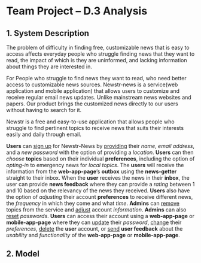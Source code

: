 # Team Project – D.3 Analysis

## 1. System Description

The problem of difficulty in finding free, customizable news that is easy to access affects everyday people who struggle finding news that they want to read, the impact of which is they are uninformed, and lacking information about things they are interested in.

For People who struggle to find news they want to read, who need better access to customizable news sources. Newstr-news is a service(web application and mobile application) that allows users to customize and receive regular email news updates. Unlike mainstream news websites and papers. Our product brings the customized news directly to our users without having to search for it.

Newstr is a free and easy-to-use application that allows people who struggle to find pertinent topics to receive news that suits their interests easily and daily through email.

**Users** can <u>sign up</u> for Newstr-News by <u>providing</u> their <i>name</i>, <i>email address</i>, and a <i>new password</i> with the option of providing a <i>location</i>. **Users** can then <i>choose</i> **topics** based on their individual **preferences**, including the option of <i>opting-in</i> to emergency news for <i>local topics</i>. The **users** will receive the information from the **web-app-page**’s **outbox** using the **news-getter** straight to their inbox. When the **user** receives the news in their **inbox**, the user can provide **news feedback** where they can provide a <i>rating</i> between 1 and 10 based on the relevancy of the news they received. **Users** also have the option of <i>adjusting</i> their account **preferences** to receive different news, the <i>frequency</i> in which they come and what <i>time</i>. **Admins** can <u>remove</u> topics from the service and <u>adjust</u> account <i>information</i>. **Admins** can also <u>reset</u> <i>passwords</i>. **Users** can access their account using a **web-app-page** or **mobile-app-page** where they can <u>update</u> their <i>password</i>, <u>change</u> their <i>preferences</i>, <u>delete</u> the **user** account, or <u>send</u> **user feedback** about the <i>usability</i> and <i>functionality</i> of the **web-app-page** or **mobile-app-page**.

## 2. Model
